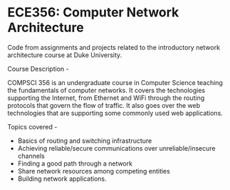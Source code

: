 # ECE356: Computer Network Architecture
Code from assignments and projects related to the introductory network architecture course at Duke University.

Course Description -

COMPSCI 356 is an undergraduate course in Computer Science teaching the fundamentals of computer networks. It covers the technologies supporting the Internet, from Ethernet and WiFi through the routing protocols that govern the flow of traffic. It also goes over the web technologies that are supporting some commonly used web applications.

Topics covered -

- Basics of routing and switching infrastructure
- Achieving reliable/secure communications over unreliable/insecure channels
- Finding a good path through a network
- Share network resources among competing entities 
- Building network applications.
